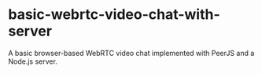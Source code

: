 # basic-webrtc-video-chat-with-server
A basic browser-based WebRTC video chat implemented with PeerJS and a Node.js server.
